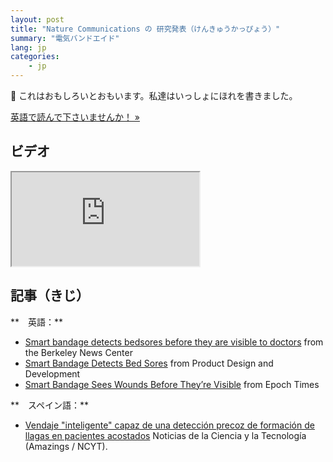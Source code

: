 ```yaml
---
layout: post
title: "Nature Communications の 研究発表（けんきゅうかっぴょう）"
summary: "電気バンドエイド"
lang: jp
categories:
    - jp
---
```


これはおもしろいとおもいます。私達はいっしょにほれを書きました。

<a href="http://www.nature.com/ncomms/2015/150317/ncomms7575/full/ncomms7575.html" role="button" class="btn btn-primary btn-lg">
  英語で読んで下さいませんか！  &raquo;
</a>

ビデオ
----------------------------
<div class="row">
<div class="embed-responsive embed-responsive-16by9 col-md-10 col-lg-8">
  <iframe class="embed-responsive-item" src="https://www.youtube.com/embed/x5-q-1ltq5o" allowfullscreen></iframe>
</div>
</div>

記事（きじ）
----------------------------

**　英語：**

* [Smart bandage detects bedsores before they are visible to doctors](http://newscenter.berkeley.edu/2015/03/17/smart-bandages-detect-bedsores/) from the Berkeley News Center
* [Smart Bandage Detects Bed Sores]() from Product Design and Development
* [Smart Bandage Sees Wounds Before They’re Visible](http://www.theepochtimes.com/n3/1289430-smart-bandage-sees-wounds-before-theyre-visible/) from Epoch Times

**　スペイン語：**

* [Vendaje "inteligente" capaz de una detección precoz de formación de llagas en pacientes acostados](http://noticiasdelaciencia.com/not/13999/vendaje-ldquo-inteligente-rdquo-capaz-de-una-deteccion-precoz-de-formacion-de-llagas-en-pacientes-acostados/) Noticias de la Ciencia y la Tecnología (Amazings / NCYT).







